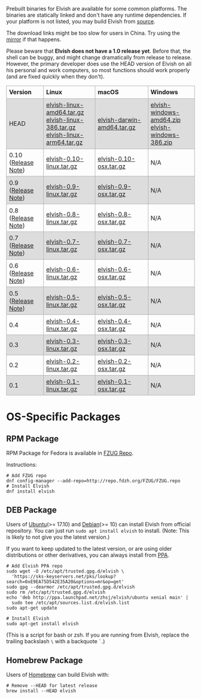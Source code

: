 Prebuilt binaries for Elvish are available for some common platforms. The
binaries are statically linked and don't have any runtime dependencies. If
your platform is not listed, you may build Elvish from
[source](https://github.com/elves/elvish).

The download links might be too slow for users in China. Try using the
[mirror](https://mirrors.tuna.tsinghua.edu.cn/elvish) if that happens.

Please beware that **Elvish does not have a 1.0 release yet**. Before that, the
shell can be buggy, and might change dramatically from release to release.
However, the primary developer does use the HEAD version of Elvish on all his
personal and work computers, so most functions should work properly (and are
fixed quickly when they don't).

<style>
  table {
    border-collapse: collpase;
    width: 100%
  }
  td, th {
    border: 1px solid #aaa;
    text-align: left;
    padding: 0.4em;
  }
  tr:nth-child(even) {
    background-color: #ddd;
  }
</style>

<table>
  <tr>
    <th>Version</th>
    <th>Linux</th>
    <th>macOS</th>
    <th>Windows</th>
  </tr>
  <tr>
    <td>HEAD</td>
    <td>
      <a href="https://dl.elvish.io/elvish-linux-amd64.tar.gz">elvish-linux-amd64.tar.gz</a>
      <br>
      <a href="https://dl.elvish.io/elvish-linux-386.tar.gz">elvish-linux-386.tar.gz</a>
      <br>
      <a href="https://dl.elvish.io/elvish-linux-arm64.tar.gz">elvish-linux-arm64.tar.gz</a>
    </td>
    <td>
      <a href="https://dl.elvish.io/elvish-darwin-amd64.tar.gz">elvish-darwin-amd64.tar.gz</a>
    </td>
    <td>
      <a href="https://dl.elvish.io/elvish-windows-amd64.zip">elvish-windows-amd64.zip</a>
      <br>
      <a href="https://dl.elvish.io/elvish-windows-386.zip">elvish-windows-386.zip</a>
    </td>
  </tr>
  <tr>
    <td>0.10 (<a href="/blog/0.10-release-notes.html">Release Note</a>)</td>
    <td><a href="https://dl.elvish.io/elvish-0.10-linux.tar.gz">elvish-0.10-linux.tar.gz</a></td>
    <td><a href="https://dl.elvish.io/elvish-0.10-osx.tar.gz">elvish-0.10-osx.tar.gz</a></td>
    <td>N/A</td>
  </tr>
  <tr>
    <td>0.9 (<a href="/blog/0.9-release-notes.html">Release Note</a>)</td>
    <td><a href="https://dl.elvish.io/elvish-0.9-linux.tar.gz">elvish-0.9-linux.tar.gz</a></td>
    <td><a href="https://dl.elvish.io/elvish-0.9-osx.tar.gz">elvish-0.9-osx.tar.gz</a></td>
    <td>N/A</td>
  </tr>
  <tr>
    <td>0.8 (<a href="https://github.com/elves/elvish/releases/tag/0.8">Release Note</a>)</td>
    <td><a href="https://dl.elvish.io/elvish-0.8-linux.tar.gz">elvish-0.8-linux.tar.gz</a></td>
    <td><a href="https://dl.elvish.io/elvish-0.8-osx.tar.gz">elvish-0.8-osx.tar.gz</a></td>
    <td>N/A</td>
  </tr>
  <tr>
    <td>0.7 (<a href="https://github.com/elves/elvish/releases/tag/0.7">Release Note</a>)</td>
    <td><a href="https://dl.elvish.io/elvish-0.7-linux.tar.gz">elvish-0.7-linux.tar.gz</a></td>
    <td><a href="https://dl.elvish.io/elvish-0.7-osx.tar.gz">elvish-0.7-osx.tar.gz</a></td>
    <td>N/A</td>
  </tr>
  <tr>
    <td>0.6 (<a href="https://github.com/elves/elvish/releases/tag/0.6">Release Note</a>)</td>
    <td><a href="https://dl.elvish.io/elvish-0.6-linux.tar.gz">elvish-0.6-linux.tar.gz</a></td>
    <td><a href="https://dl.elvish.io/elvish-0.6-osx.tar.gz">elvish-0.6-osx.tar.gz</a></td>
    <td>N/A</td>
  </tr>
  <tr>
    <td>0.5 (<a href="https://github.com/elves/elvish/releases/tag/0.5">Release Note</a>)</td>
    <td><a href="https://dl.elvish.io/elvish-0.5-linux.tar.gz">elvish-0.5-linux.tar.gz</a></td>
    <td><a href="https://dl.elvish.io/elvish-0.5-osx.tar.gz">elvish-0.5-osx.tar.gz</a></td>
    <td>N/A</td>
  </tr>
  <tr>
    <td>0.4</td>
    <td><a href="https://dl.elvish.io/elvish-0.4-linux.tar.gz">elvish-0.4-linux.tar.gz</a></td>
    <td><a href="https://dl.elvish.io/elvish-0.4-osx.tar.gz">elvish-0.4-osx.tar.gz</a></td>
    <td>N/A</td>
  </tr>
  <tr>
    <td>0.3</td>
    <td><a href="https://dl.elvish.io/elvish-0.3-linux.tar.gz">elvish-0.3-linux.tar.gz</a></td>
    <td><a href="https://dl.elvish.io/elvish-0.3-osx.tar.gz">elvish-0.3-osx.tar.gz</a></td>
    <td>N/A</td>
  </tr>
  <tr>
    <td>0.2</td>
    <td><a href="https://dl.elvish.io/elvish-0.2-linux.tar.gz">elvish-0.2-linux.tar.gz</a></td>
    <td><a href="https://dl.elvish.io/elvish-0.2-osx.tar.gz">elvish-0.2-osx.tar.gz</a></td>
    <td>N/A</td>
  </tr>
  <tr>
    <td>0.1</td>
    <td><a href="https://dl.elvish.io/elvish-0.1-linux.tar.gz">elvish-0.1-linux.tar.gz</a></td>
    <td><a href="https://dl.elvish.io/elvish-0.1-osx.tar.gz">elvish-0.1-osx.tar.gz</a></td>
    <td>N/A</td>
  </tr>
</table>

# OS-Specific Packages

## RPM Package

RPM Package for Fedora is available in [FZUG Repo](https://github.com/FZUG/repo/wiki/Add-FZUG-Repository).

Instructions:

```elvish
# Add FZUG repo
dnf config-manager --add-repo=http://repo.fdzh.org/FZUG/FZUG.repo
# Install Elvish
dnf install elvish
```

## DEB Package

Users of [Ubuntu](http://packages.ubuntu.com/elvish)(>= 17.10) and
[Debian](https://packages.debian.org/elvish)(>= 10) can install Elvish from
official repository. You can just run `sudo apt install elvish` to install.
(Note: This is likely to not give you the latest version.)

If you want to keep updated to the latest version, or are using older
distributions or other derivatives, you can always install from
[PPA](https://launchpad.net/~zhsj/+archive/ubuntu/elvish).

```elvish
# Add Elvish PPA repo
sudo wget -O /etc/apt/trusted.gpg.d/elvish \
  'https://sks-keyservers.net/pks/lookup?search=0xE9EA75D542E35A20&options=mr&op=get'
sudo gpg --dearmor /etc/apt/trusted.gpg.d/elvish
sudo rm /etc/apt/trusted.gpg.d/elvish
echo 'deb http://ppa.launchpad.net/zhsj/elvish/ubuntu xenial main' |
  sudo tee /etc/apt/sources.list.d/elvish.list
sudo apt-get update

# Install Elvish
sudo apt-get install elvish
```

(This is a script for bash or zsh. If you are running from Elvish, replace the
trailing backslash `\` with a backquote `` ` ``.)

## Homebrew Package

Users of [Homebrew](http://brew.sh) can build Elvish with:

```elvish
# Remove --HEAD for latest release
brew install --HEAD elvish
```
